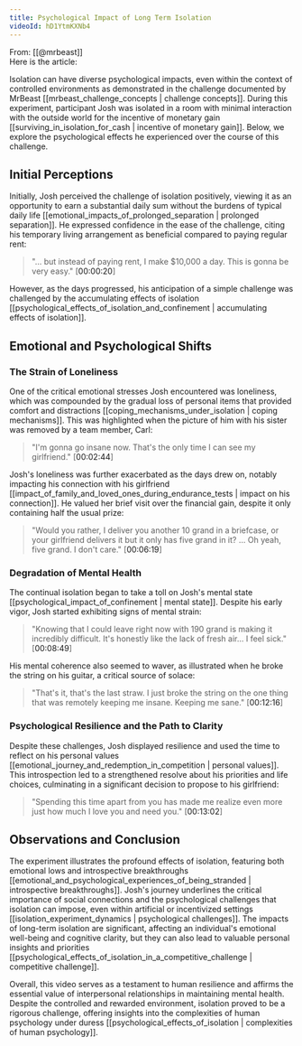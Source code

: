 ```yaml
---
title: Psychological Impact of Long Term Isolation
videoId: hD1YtmKXNb4
---
```


From: [[@mrbeast]] <br/> 
Here is the article:

Isolation can have diverse psychological impacts, even within the context of controlled environments as demonstrated in the challenge documented by MrBeast [[mrbeast_challenge_concepts | challenge concepts]]. During this experiment, participant Josh was isolated in a room with minimal interaction with the outside world for the incentive of monetary gain [[surviving_in_isolation_for_cash | incentive of monetary gain]]. Below, we explore the psychological effects he experienced over the course of this challenge.

## Initial Perceptions

Initially, Josh perceived the challenge of isolation positively, viewing it as an opportunity to earn a substantial daily sum without the burdens of typical daily life [[emotional_impacts_of_prolonged_separation | prolonged separation]]. He expressed confidence in the ease of the challenge, citing his temporary living arrangement as beneficial compared to paying regular rent:

> "... but instead of paying rent, I make $10,000 a day. This is gonna be very easy." [<a class="yt-timestamp" data-t="00:00:20">00:00:20</a>]

However, as the days progressed, his anticipation of a simple challenge was challenged by the accumulating effects of isolation [[psychological_effects_of_isolation_and_confinement | accumulating effects of isolation]].

## Emotional and Psychological Shifts

### The Strain of Loneliness

One of the critical emotional stresses Josh encountered was loneliness, which was compounded by the gradual loss of personal items that provided comfort and distractions [[coping_mechanisms_under_isolation | coping mechanisms]]. This was highlighted when the picture of him with his sister was removed by a team member, Carl:

> "I'm gonna go insane now. That's the only time I can see my girlfriend." [<a class="yt-timestamp" data-t="00:02:44">00:02:44</a>]

Josh's loneliness was further exacerbated as the days drew on, notably impacting his connection with his girlfriend [[impact_of_family_and_loved_ones_during_endurance_tests | impact on his connection]]. He valued her brief visit over the financial gain, despite it only containing half the usual prize:

> "Would you rather, I deliver you another 10 grand in a briefcase, or your girlfriend delivers it but it only has five grand in it? ... Oh yeah, five grand. I don't care." [<a class="yt-timestamp" data-t="00:06:19">00:06:19</a>]

### Degradation of Mental Health

The continual isolation began to take a toll on Josh's mental state [[psychological_impact_of_confinement | mental state]]. Despite his early vigor, Josh started exhibiting signs of mental strain:

> "Knowing that I could leave right now with 190 grand is making it incredibly difficult. It's honestly like the lack of fresh air... I feel sick." [<a class="yt-timestamp" data-t="00:08:49">00:08:49</a>]

His mental coherence also seemed to waver, as illustrated when he broke the string on his guitar, a critical source of solace:

> "That's it, that's the last straw. I just broke the string on the one thing that was remotely keeping me insane. Keeping me sane." [<a class="yt-timestamp" data-t="00:12:16">00:12:16</a>]

### Psychological Resilience and the Path to Clarity

Despite these challenges, Josh displayed resilience and used the time to reflect on his personal values [[emotional_journey_and_redemption_in_competition | personal values]]. This introspection led to a strengthened resolve about his priorities and life choices, culminating in a significant decision to propose to his girlfriend:

> "Spending this time apart from you has made me realize even more just how much I love you and need you." [<a class="yt-timestamp" data-t="13:02">00:13:02</a>]

## Observations and Conclusion

The experiment illustrates the profound effects of isolation, featuring both emotional lows and introspective breakthroughs [[emotional_and_psychological_experiences_of_being_stranded | introspective breakthroughs]]. Josh's journey underlines the critical importance of social connections and the psychological challenges that isolation can impose, even within artificial or incentivized settings [[isolation_experiment_dynamics | psychological challenges]]. The impacts of long-term isolation are significant, affecting an individual's emotional well-being and cognitive clarity, but they can also lead to valuable personal insights and priorities [[psychological_effects_of_isolation_in_a_competitive_challenge | competitive challenge]].

Overall, this video serves as a testament to human resilience and affirms the essential value of interpersonal relationships in maintaining mental health. Despite the controlled and rewarded environment, isolation proved to be a rigorous challenge, offering insights into the complexities of human psychology under duress [[psychological_effects_of_isolation | complexities of human psychology]].